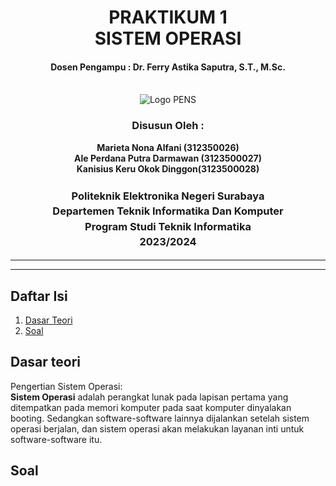 <div align="center">
  <h1 style="text-align: center;font-weight: bold">PRAKTIKUM 1<br>SISTEM OPERASI</h1>
  <h4 style="text-align: center;">Dosen Pengampu : Dr. Ferry Astika Saputra, S.T., M.Sc.</h4>
</div>
<br />
<div align="center">
  <img src="https://upload.wikimedia.org/wikipedia/id/4/44/Logo_PENS.png" alt="Logo PENS">
  <h3 style="text-align: center;">Disusun Oleh : </h3>
  <p style="text-align: center;">
    <strong>Marieta Nona Alfani (312350026) </strong><br>
    <strong>Ale Perdana Putra Darmawan (3123500027) </strong><br>
    <strong>Kanisius Keru Okok Dinggon(3123500028)</strong>
  </p>
<h3 style="text-align: center;line-height: 1.5">Politeknik Elektronika Negeri Surabaya<br>Departemen Teknik Informatika Dan Komputer<br>Program Studi Teknik Informatika<br>2023/2024</h3>
  <hr><hr>
</div>

## Daftar Isi
1. [Dasar Teori](#Dasar-teori)
2. [Soal](#soal)

## Dasar teori
Pengertian Sistem Operasi:</br>
<strong>Sistem Operasi</strong> adalah perangkat lunak pada lapisan pertama yang ditempatkan pada memori komputer pada saat komputer dinyalakan booting. Sedangkan software-software lainnya dijalankan setelah sistem operasi berjalan, dan sistem operasi akan melakukan layanan inti untuk software-software itu.

## Soal

